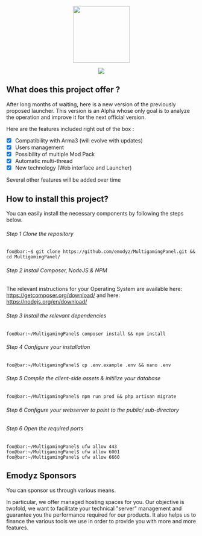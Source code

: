 <p align="center">
    <a href="https://ezgames.fr" target="_blank">
        <img src="https://flashmodz.fr/img/33844530.png" width="150">
    </a>
</p>
<p align="center">
    <img src="https://github.com/emodyz/MultigamingPanel/workflows/Emodyz%20v6/badge.svg">
</p>

## What does this project offer ?

After long months of waiting,
here is a new version of the previously proposed launcher.
This version is an Alpha whose only goal is to analyze the operation and improve it for the next official version.

Here are the features included right out of the box :

- [x] Compatibility with Arma3 (will evolve with updates)
- [x] Users management
- [x] Possibility of multiple Mod Pack
- [x] Automatic multi-thread
- [x] New technology (Web interface and Launcher)

Several other features will be added over time

## How to install this project?

You can easily install the necessary components by following the steps below.

###### Step 1 Clone the repository
```console
foo@bar:~$ git clone https://github.com/emodyz/MultigamingPanel.git && cd MultigamingPanel/
```

###### Step 2 Install Composer, NodeJS & NPM
The relevant instructions for your Operating System are available here: https://getcomposer.org/download/ and here: https://nodejs.org/en/download/                                  

###### Step 3 Install the relevant dependencies
```console
foo@bar:~/MultigamingPanel$ composer install && npm install
```

###### Step 4 Configure your installation
```console
foo@bar:~/MultigamingPanel$ cp .env.example .env && nano .env
```

###### Step 5 Compile the client-side assets & initilize your database
```console
foo@bar:~/MultigamingPanel$ npm run prod && php artisan migrate
```

###### Step 6 Configure your webserver to point to the public/ sub-directory

###### Step 6 Open the required ports
```console
foo@bar:~/MultigamingPanel$ ufw allow 443
foo@bar:~/MultigamingPanel$ ufw allow 6001
foo@bar:~/MultigamingPanel$ ufw allow 6660
```

## Emodyz Sponsors

You can sponsor us through various means. 

In particular, we offer managed hosting spaces for you. 
Our objective is twofold, 
we want to facilitate your technical "server" management and guarantee you the performance required for our products.
It also helps us to finance the various tools we use in order to provide you with more and more features.
